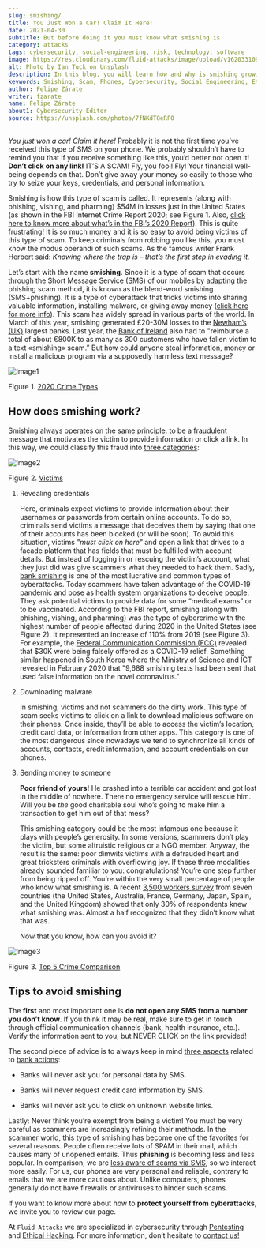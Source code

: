 ```yaml
---
slug: smishing/
title: You Just Won a Car! Claim It Here!
date: 2021-04-30
subtitle: But before doing it you must know what smishing is
category: attacks
tags: cybersecurity, social-engineering, risk, technology, software
image: https://res.cloudinary.com/fluid-attacks/image/upload/v1620331098/blog/smishing/cover_zpfdiv.webp
alt: Photo by Ian Tuck on Unsplash
description: In this blog, you will learn how and why is smishing growing as one of the most popular forms of cyber-scam.
keywords: Smishing, Scam, Phones, Cybersecurity, Social Engineering, Ethical Hacking, SMS, Pentesting
author: Felipe Zárate
writer: fzarate
name: Felipe Zárate
about1: Cybersecurity Editor
source: https://unsplash.com/photos/7fNKdT8eRF0
---
```


*You just won a car\! Claim it here\!* Probably it is not the first time
you’ve received this type of SMS on your phone. We probably shouldn’t
have to remind you that if you receive something like this, you’d better
not open it\! **Don’t click on any link\!** IT’S A SCAM\! Fly, you
fool\! Fly\! Your financial well-being depends on that. Don’t give away
your money so easily to those who try to seize your keys, credentials,
and personal information.

Smishing is how this type of scam is called. It represents (along with
phishing, vishing, and pharming) $54M in losses just in the United
States (as shown in the FBI Internet Crime Report 2020; see Figure 1.
Also, [click here to know more about what’s in the FBI’s 2020
Report](../fbi-2020-report/)). This is quite frustrating\! It is so much
money and it is so easy to avoid being victims of this type of scam. To
keep criminals from robbing you like this, you must know the modus
operandi of such scams. As the famous writer Frank Herbert said:
*Knowing where the trap is – that’s the first step in evading it.*

Let’s start with the name **smishing**. Since it is a type of scam that
occurs through the Short Message Service (SMS) of our mobiles by
adapting the phishing scam method, it is known as the blend-word
smishing (SMS+phishing). It is a type of cyberattack that tricks victims
into sharing valuable information, installing malware, or giving away
money ([click here for more
info](https://www.csoonline.com/video/104839/what-is-smishing-how-phishing-via-text-message-works)).
This scam has widely spread in various parts of the world. In March of
this year, smishing generated £20-30M losses to the [Newham’s
(UK)](https://www.newhamrecorder.co.uk/news/crime/stratford-money-launderer-jailed-7821216)
largest banks. Last year, the [Bank of
Ireland](https://www.irishtimes.com/business/financial-services/bank-of-ireland-does-u-turn-after-refusal-to-reimburse-smishing-victims-1.4326502)
also had to "reimburse a total of about €800K to as many as 300
customers who have fallen victim to a text «smishing» scam.” But how
could anyone steal information, money or install a malicious program via
a supposedly harmless text message?

<div class="imgblock">

![Image1](https://res.cloudinary.com/fluid-attacks/image/upload/v1620331097/blog/smishing/image1_elvchj.webp)

<div class="title">

Figure 1. [2020 Crime
Types](https://www.ic3.gov/Media/PDF/AnnualReport/2020_IC3Report.pdf)

</div>

</div>

## How does smishing work?

Smishing always operates on the same principle: to be a fraudulent
message that motivates the victim to provide information or click a
link. In this way, we could classify this fraud into [three
categories](https://www.csoonline.com/article/3538831/what-is-smishing-how-phishing-via-text-message-works.html):

<div class="imgblock">

![Image2](https://res.cloudinary.com/fluid-attacks/image/upload/v1620331097/blog/smishing/image2_xulcfa.webp)

<div class="title">

Figure 2. [Victims](https://www.ic3.gov/Media/PDF/AnnualReport/2020_IC3Report.pdf)

</div>

</div>

1. Revealing credentials

    Here, criminals expect victims to provide information about their
    usernames or passwords from certain online accounts. To do so,
    criminals send victims a message that deceives them by saying that
    one of their accounts has been blocked (or will be soon). To avoid
    this situation, victims *"must click on here"* and open a link that
    drives to a facade platform that has fields that must be fulfilled
    with account details. But instead of logging in or rescuing the
    victim’s account, what they just did was give scammers what they
    needed to hack them. Sadly, [bank
    smishing](https://www.csoonline.com/article/3538831/what-is-smishing-how-phishing-via-text-message-works.html)
    is one of the most lucrative and common types of cyberattacks. Today
    scammers have taken advantage of the COVID-19 pandemic and pose as
    health system organizations to deceive people. They ask potential
    victims to provide data for some “medical exams” or to be
    vaccinated. According to the FBI report, smishing (along with
    phishing, vishing, and pharming) was the type of cybercrime with the
    highest number of people affected during 2020 in the United States
    (see Figure 2). It represented an increase of 110% from 2019 (see
    Figure 3). For example, the [Federal Communication Commission
    (FCC)](https://www.fcc.gov/covid-19-text-scams) revealed that $30K
    were being falsely offered as a COVID-19 relief. Something similar
    happened in South Korea where the [Ministry of Science and
    ICT](https://www.zdnet.com/article/south-korea-sees-rise-in-smishing-with-coronavirus-misinformation/)
    revealed in February 2020 that "9,688 smishing texts had been sent
    that used false information on the novel coronavirus."

2. Downloading malware

    In smishing, victims and not scammers do the dirty work. This type
    of scam seeks victims to click on a link to download malicious
    software on their phones. Once inside, they’ll be able to access the
    victim’s location, credit card data, or information from other apps.
    This category is one of the most dangerous since nowadays we tend to
    synchronize all kinds of accounts, contacts, credit information, and
    account credentials on our phones.

3. Sending money to someone

    **Poor friend of yours\!** He crashed into a terrible car accident
    and got lost in the middle of nowhere. There no emergency service
    will rescue him. Will you be *the* good charitable soul who’s going
    to make him a transaction to get him out of that mess?

    This smishing category could be the most infamous one because it
    plays with people’s generosity. In some versions, scammers don’t
    play the victim, but some altruistic religious or a NGO member.
    Anyway, the result is the same: poor dimwits victims with a
    defrauded heart and great tricksters criminals with overflowing joy.
    If these three modalities already sounded familiar to you:
    congratulations\! You’re one step further from being ripped off.
    You’re within the very small percentage of people who know what
    smishing is. A recent [3,500 workers
    survey](https://www.proofpoint.com/sites/default/files/gtd-pfpt-us-tr-state-of-the-phish-2020.pdf)
    from seven countries (the United States, Australia, France, Germany,
    Japan, Spain, and the United Kingdom) showed that only 30% of
    respondents knew what smishing was. Almost a half recognized that
    they didn’t know what that was.

    Now that you know, how can you avoid it?

<div class="imgblock">

![Image3](https://res.cloudinary.com/fluid-attacks/image/upload/v1620331096/blog/smishing/image3_rcbhfe.webp)

<div class="title">

Figure 3. [Top 5 Crime
Comparison](https://www.ic3.gov/Media/PDF/AnnualReport/2020_IC3Report.pdf)

</div>

</div>

## Tips to avoid smishing

The **first** and most important one is **do not open any SMS from a
number you don’t know**. If you think it may be real, make sure to get
in touch through official communication channels (bank, health
insurance, etc.). Verify the information sent to you, but NEVER CLICK on
the link provided\!

The second piece of advice is to always keep in mind [three
aspects](https://www.orangecountyscu.org/stories/what-are-smishing-and-vishing/)
related to [bank actions](https://www.hsbc.co.uk/help/security-centre/):

- Banks will never ask you for personal data by SMS.

- Banks will never request credit card information by SMS.

- Banks will never ask you to click on unknown website links.

Lastly: Never think you’re exempt from being a victim\! You must be very
careful as scammers are increasingly refining their methods. In the
scammer world, this type of smishing has become one of the favorites for
several reasons. People often receive lots of SPAM in their mail, which
causes many of unopened emails. Thus **phishing** is becoming less and
less popular. In comparison, we are [less aware of scams via
SMS](https://www.proofpoint.com/sites/default/files/gtd-pfpt-us-tr-state-of-the-phish-2020.pdf),
so we interact more easily. For us, our phones are very personal and
reliable, contrary to emails that we are more cautious about. Unlike
computers, phones generally do not have firewalls or antiviruses to
hinder such scams.

If you want to know more about how to **protect yourself from
cyberattacks**, we invite you to review our page.

At `Fluid Attacks` we are specialized in cybersecurity through
[Pentesting](../../solutions/penetration-testing/) and [Ethical
Hacking](../../solutions/ethical-hacking/).
For more information, don’t hesitate to [contact
us\!](../../contact-us/)
